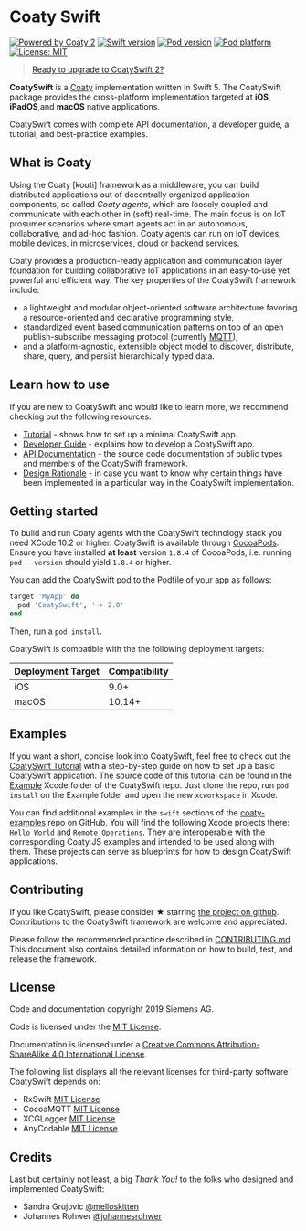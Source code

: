 # Coaty Swift

[![Powered by Coaty 2](https://img.shields.io/badge/Powered%20by-Coaty%202-FF8C00.svg)](https://coaty.io)
[![Swift version](https://img.shields.io/badge/swift-5-FF4029.svg)](https://developer.apple.com/swift/)
[![Pod version](https://img.shields.io/cocoapods/v/CoatySwift.svg?style=flat)](https://cocoapods.org/pods/CoatySwift)
[![Pod platform](https://img.shields.io/cocoapods/p/CoatySwift.svg?style=flat)](https://cocoapods.org/pods/CoatySwift)
[![License: MIT](https://img.shields.io/badge/License-MIT-blue.svg)](https://opensource.org/licenses/MIT)

> [Ready to upgrade to CoatySwift
> 2?](https://coatyio.github.io/coaty-swift/man/migration-guide/)

__CoatySwift__ is a [Coaty](https://coaty.io/) implementation written in Swift 5.
The CoatySwift package provides the cross-platform implementation targeted at
__iOS__, __iPadOS__,and __macOS__ native applications.

CoatySwift comes with complete API documentation, a developer guide, a tutorial,
and best-practice examples.

## What is Coaty

Using the Coaty [koʊti] framework as a middleware, you can build distributed
applications out of decentrally organized application components, so called
*Coaty agents*, which are loosely coupled and communicate with each other in
(soft) real-time. The main focus is on IoT prosumer scenarios where smart agents
act in an autonomous, collaborative, and ad-hoc fashion. Coaty agents can run on
IoT devices, mobile devices, in microservices, cloud or backend services.

Coaty provides a production-ready application and communication layer foundation
for building collaborative IoT applications in an easy-to-use yet powerful and
efficient way. The key properties of the CoatySwift framework include:

* a lightweight and modular object-oriented software architecture favoring a
  resource-oriented and declarative programming style,
* standardized event based communication patterns on top of an open
  publish-subscribe messaging protocol (currently [MQTT](https://mqtt.org)),
* and a platform-agnostic, extensible object model to discover, distribute,
  share, query, and persist hierarchically typed data.

## Learn how to use

If you are new to CoatySwift and would like to learn more, we recommend checking
out the following resources:

* [Tutorial](https://coatyio.github.io/coaty-swift/tutorial/index.html) - shows
  how to set up a minimal CoatySwift app.
* [Developer Guide](https://coatyio.github.io/coaty-swift/man/developer-guide/) - explains
  how to develop a CoatySwift app.
* [API Documentation](https://coatyio.github.io/coaty-swift/api/index.html) - the
  source code documentation of public types and members of the CoatySwift framework.
* [Design Rationale](https://coatyio.github.io/coaty-swift/man/design-rationale/) - in case
  you want to know why certain things have been implemented in a particular way
  in the CoatySwift implementation.

## Getting started

To build and run Coaty agents with the CoatySwift technology stack you need
XCode 10.2 or higher. CoatySwift is available through
[CocoaPods](https://cocoapods.org). Ensure you have installed **at least**
version `1.8.4` of CocoaPods, i.e. running `pod --version` should yield `1.8.4`
or higher.

You can add the CoatySwift pod to the Podfile of your app as follows:

```ruby
target 'MyApp' do
  pod 'CoatySwift', '~> 2.0'
end
```

Then, run a `pod install`.

CoatySwift is compatible with the the following deployment targets:

| Deployment Target     | Compatibility     |
|-------------------    |---------------    |
| iOS                   | 9.0+              |
| macOS                 | 10.14+            |

## Examples

If you want a short, concise look into CoatySwift, feel free to check out the
[CoatySwift Tutorial](https://coatyio.github.io/coaty-swift/tutorial/index.html)
with a step-by-step guide on how to set up a basic CoatySwift application. The
source code of this tutorial can be found in the
[Example](https://github.com/coatyio/coaty-swift/tree/master/Example) Xcode
folder of the CoatySwift repo. Just clone the repo, run `pod install` on the
Example folder and open the new `xcworkspace` in Xcode.

You can find additional examples in the `swift` sections of the
[coaty-examples](https://github.com/coatyio/coaty-examples) repo on GitHub. You
will find the following Xcode projects there: `Hello World` and `Remote
Operations`. They are interoperable with the corresponding Coaty JS examples and
intended to be used along with them. These projects can serve as blueprints for
how to design CoatySwift applications.

## Contributing

If you like CoatySwift, please consider &#x2605; starring [the project on
github](https://github.com/coatyio/coaty-swift). Contributions to the CoatySwift
framework are welcome and appreciated.

Please follow the recommended practice described in
[CONTRIBUTING.md](https://github.com/coatyio/coaty-swift/blob/master/CONTRIBUTING.md).
This document also contains detailed information on how to build, test, and
release the framework.

## License

Code and documentation copyright 2019 Siemens AG.

Code is licensed under the [MIT License](https://opensource.org/licenses/MIT).

Documentation is licensed under a [Creative Commons Attribution-ShareAlike 4.0
International License](http://creativecommons.org/licenses/by-sa/4.0/).

The following list displays all the relevant licenses for third-party software
CoatySwift depends on:

* RxSwift [MIT License](https://github.com/ReactiveX/RxSwift/blob/master/LICENSE.md)
* CocoaMQTT [MIT License](https://github.com/emqtt/CocoaMQTT/blob/master/LICENSE)
* XCGLogger [MIT License](https://github.com/DaveWoodCom/XCGLogger/blob/master/LICENSE.txt)
* AnyCodable [MIT License](https://github.com/Flight-School/AnyCodable/blob/master/LICENSE.md)

## Credits

Last but certainly not least, a big *Thank You!* to the folks who designed and
implemented CoatySwift:

* Sandra Grujovic [@melloskitten](https://github.com/melloskitten)
* Johannes Rohwer [@johannesrohwer](https://github.com/johannesrohwer)
